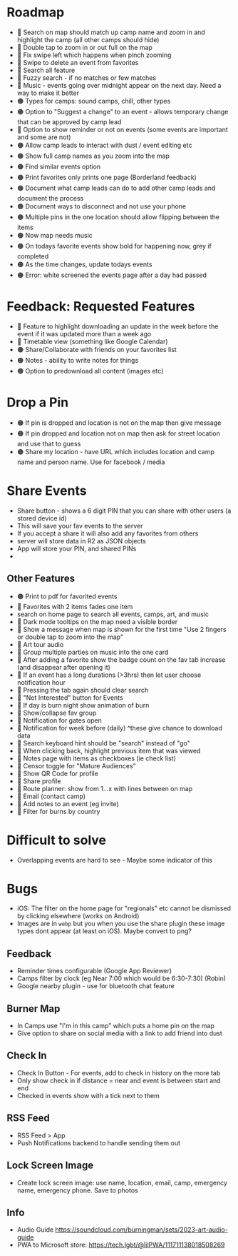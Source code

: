 # Roadmap

- 🔴 Search on map should match up camp name and zoom in and highlight the camp (all other camps should hide)
- 🔴 Double tap to zoom in or out full on the map
- 🔴 Fix swipe left which happens when pinch zooming
- 🔴 Swipe to delete an event from favorites
- 🔴 Search all feature
- 🔴 Fuzzy search - if no matches or few matches
- 🔴 Music - events going over midnight appear on the next day. Need a way to make it better
- 🟠 Types for camps: sound camps, chill, other types
- 🟠 Option to "Suggest a change" to an event - allows temporary change that can be approved by camp lead
- 🔴 Option to show reminder or not on events (some events are important and some are not)
- 🟠 Allow camp leads to interact with dust / event editing etc
- 🟠 Show full camp names as you zoom into the map
- 🟠 Find similar events option
- 🟠 Print favorites only prints one page (Borderland feedback)
- 🟠 Document what camp leads can do to add other camp leads and document the process
- 🟠 Document ways to disconnect and not use your phone
- 🟠 Multiple pins in the one location should allow flipping between the items
- 🟠 Now map needs music
- 🟠 On todays favorite events show bold for happening now, grey if completed
- 🟠 As the time changes, update todays events
- 🟠 Error: white screened the events page after a day had passed

# Feedback: Requested Features

- 🔵 Feature to highlight downloading an update in the week before the event if it was updated more than a week ago
- 🔵 Timetable view (something like Google Calendar)
- 🟠 Share/Collaborate with friends on your favorites list
- 🟠 Notes - ability to write notes for things
- 🟠 Option to predownload all content (images etc)

# Drop a Pin

- 🟠 If pin is dropped and location is not on the map then give message
- 🟠 If pin dropped and location not on map then ask for street location and use that to guess
- 🟠 Share my location - have URL which includes location and camp name and person name. Use for facebook / media

# Share Events
- Share button - shows a 6 digit PIN that you can share with other users (a stored device id)
- This will save your fav events to the server
- If you accept a share it will also add any favorites from others
- server will store data in R2 as JSON objects
- App will store your PIN, and shared PINs
- 

## Other Features

- 🟠 Print to pdf for favorited events
- 🔵 Favorites with 2 items fades one item
- search on home page to search all events, camps, art, and music
- 🔵 Dark mode tooltips on the map need a visible border
- 🔵 Show a message when map is shown for the first time "Use 2 fingers or double tap to zoom into the map"
- 🔵 Art tour audio
- 🔵 Group multiple parties on music into the one card
- 🔵 After adding a favorite show the badge count on the fav tab increase (and disappear after opening it)
- 🔵 If an event has a long durations (>3hrs) then let user choose notification hour
- 🔵 Pressing the tab again should clear search
- 🔵 "Not Interested" button for Events
- 🔵 If day is burn night show animation of burn
- 🔵 Show/collapse fav group
- 🔵 Notification for gates open
- 🔵 Notification for week before (daily) ^these give chance to download data
- 🔵 Search keyboard hint should be "search" instead of "go"
- 🔵 When clicking back, highlight previous item that was viewed
- 🔵 Notes page with items as checkboxes (ie check list)
- 🔵 Censor toggle for "Mature Audiences"
- 🔵 Show QR Code for profile
- 🔵 Share profile
- 🔵 Route planner: show from 1...x with lines between on map
- 🔵 Email (contact camp)
- 🔵 Add notes to an event (eg invite)
- 🔵 Filter for burns by country

# Difficult to solve

- Overlapping events are hard to see - Maybe some indicator of this

# Bugs

- iOS: The filter on the home page for "regionals" etc cannot be dismissed by clicking elsewhere (works on Android)
- Images are in `webp` but you when you use the share plugin these image types dont appear (at least on iOS). Maybe convert to png?

## Feedback

- Reminder times configurable (Google App Reviewer)
- Camps filter by clock (eg Near 7:00 which would be 6:30-7:30) (Robin)
- Google nearby plugin - use for bluetooth chat feature

## Burner Map

- In Camps use "I'm in this camp" which puts a home pin on the map
- Give option to share on social media with a link to add friend into dust

## Check In

- Check In Button - For events, add to check in history on the more tab
- Only show check in if distance = near and event is between start and end
- Checked in events show with a tick next to them


## RSS Feed

- RSS Feed > App
- Push Notifications backend to handle sending them out

## Lock Screen Image

- Create lock screen image: use name, location, email, camp, emergency name, emergency phone. Save to photos

## Info

- Audio Guide https://soundcloud.com/burningman/sets/2023-art-audio-guide
- PWA to Microsoft store: https://tech.lgbt/@lilPWA/111711138018508269
